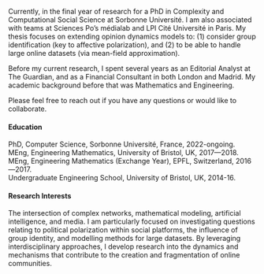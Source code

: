 
Currently, in the final year of research for a PhD in Complexity and Computational Social Science at Sorbonne Université. I am also associated with teams at Sciences Po’s médialab and LPI Cité Université in Paris. My thesis focuses on extending opinion dynamics models to: (1) consider group identification (key to affective polarization), and (2) to be able to handle large online datasets (via mean-field approximation).

Before my current research, I spent several years as an Editorial Analyst at The Guardian, and as a Financial Consultant in both London and Madrid. My academic background before that was Mathematics and Engineering.

Please feel free to reach out if you have any questions or would like to collaborate.

#### Education
PhD, Computer Science, Sorbonne Université, France, 2022-ongoing.\
MEng, Engineering Mathematics, University of Bristol, UK, 2017—2018.\
MEng, Engineering Mathematics (Exchange Year), EPFL, Switzerland, 2016—2017.\
Undergraduate Engineering School, University of Bristol, UK, 2014-16.

#### Research Interests
The intersection of complex networks, mathematical modeling, artificial intelligence, and media. I am particularly focused on investigating questions relating to political polarization within social platforms, the influence of group identity, and modelling methods for large datasets. By leveraging interdisciplinary approaches, I develop research into the dynamics and mechanisms that contribute to the creation and fragmentation of online communities.
